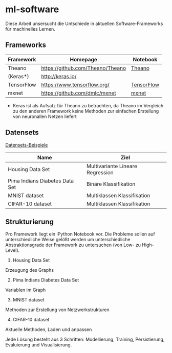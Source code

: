 # ml-software

Diese Arbeit unsersucht die Untschiede in aktuellen Software-Frameworks für machinelles Lernen.

## Frameworks

| Framework |Homepage | Notebook |
| ------------- | ------------- |----|
| Theano  | https://github.com/Theano/Theano  |[Theano](theano.ipynb)|
| (Keras*)  | http://keras.io/  | |
| TensorFlow  | https://www.tensorflow.org/ |[TensorFlow](tensorflow.ipynb)|
| mxnet  | https://github.com/dmlc/mxnet |[mxnet](mxnet.ipynb)|

* Keras ist als Aufsatz für Theano zu betrachten,
da Theano im Vergleich zu den anderen Framework keine Methoden
zur einfachen Erstellung von neuronallen Netzen liefert

## Datensets

[Datensets-Beispiele](create_data.ipynb)

| Name | Ziel |
| ------------- | ------------- |
| Housing Data Set  | Multivariante Lineare Regression |
| Pima Indians Diabetes Data Set | Binäre Klassifikation |
| MNIST dataset | Multiklassen Klassifikation |
| CIFAR-10 dataset | Multiklassen Klassifikation |


## Strukturierung

Pro Framework liegt ein iPython Notebook vor.
Die Probleme sollen auf unterschiedliche Weise gelößt werden um
unterschiedliche Abstraktionsgrade der Framework zu untersuchen (von Low- zu High-Level).


1. Housing Data Set

 Erzeugung des Graphs

2. Pima Indians Diabetes Data Set

 Variablen im Graph

3. MNIST dataset

 Methoden zur Erstellung von Netzwerkstrukturen

4. CIFAR-10 dataset

 Aktuelle Methoden, Laden und anpassen

Jede Lösung besteht aus 3 Schritten: Modellierung, Training, Persistierung, Evaluierung und Visualisierung.
